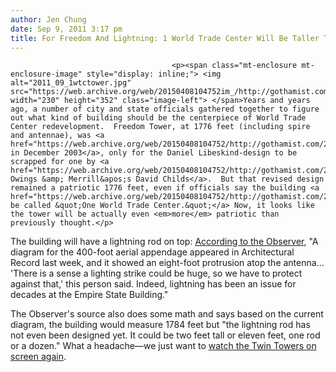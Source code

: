 ```yaml
---
author: Jen Chung
date: Sep 9, 2011 3:17 pm
title: For Freedom And Lightning: 1 World Trade Center Will Be Taller Than 1776 Feet
---
```


	
										<p><span class="mt-enclosure mt-enclosure-image" style="display: inline;"> <img alt="2011_09_1wtctower.jpg" src="https://web.archive.org/web/20150408104752im_/http://gothamist.com/attachments/jen/2011_09_1wtctower.jpg" width="230" height="352" class="image-left"> </span>Years and years ago, a number of city and state officials gathered together to figure out what kind of building should be the centerpiece of World Trade Center redevelopment.  Freedom Tower, at 1776 feet (including spire and antennae), was <a href="https://web.archive.org/web/20150408104752/http://gothamist.com/2003/12/19/freedom_tower_unveiled.php">unveiled in December 2003</a>, only for the Daniel Libeskind-design to be scrapped for one by <a href="https://web.archive.org/web/20150408104752/http://gothamist.com/2005/06/29/new_freedom_tower_designs_unveiled.php">Skidmore Owings &amp; Merrill&apos;s David Childs</a>.  But that revised design remained a patriotic 1776 feet, even if officials say the building <a href="https://web.archive.org/web/20150408104752/http://gothamist.com/2009/03/27/tizzy_over_downplayed_freedom_at_1.php">should be called &quot;One World Trade Center.&quot;</a> Now, it looks like the tower will be actually even <em>more</em> patriotic than previously thought.</p>

<p>The building will have a lightning rod on top: <a href="https://web.archive.org/web/20150408104752/http://www.observer.com/2011/09/lightning-strikes-1-world-trade-center-making-room-for-rods-tower-will-be-taller-than-1776-feet/">According to the Observer</a>, &quot;A diagram for the 400-foot aerial appendage appeared in Architectural Record last week, and it showed an eight-foot protrusion atop the antenna... &apos;There is a sense a lighting strike could be huge, so we have to protect against that,&apos; this person said. Indeed, lightning has been an issue for decades at the Empire State Building.&quot;  </p>

<p>The Observer&apos;s source also does some math and says based on the current diagram, the building would measure 1784 feet but &quot;the lightning rod has not even been designed yet. It could be two feet tall or eleven feet, one rod or a dozen.&quot;  What a headache&#x2014;we just want to <a href="https://web.archive.org/web/20150408104752/http://gothamist.com/2011/08/31/video_a_look_back_at_the_twin_tower.php">watch the Twin Towers on screen again</a>.</p>					
										
									
				